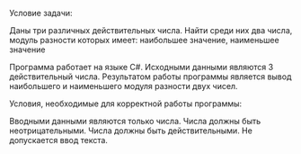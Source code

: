 Условие задачи:

Даны три различных действительных числа. Найти среди них два числа, модуль разности которых имеет: наибольшее значение, наименьшее значение

Программа работает на языке C#. Исходными данными являются 3 действительный числа. 
Результатом работы программы является вывод наибольшего и наименьшего модуля разности двух чисел.

Условия, необходимые для корректной работы программы:

Вводными данными являются только числа.
Числа должны быть неотрицательными.
Числа должны быть действительными.
Не допускается ввод текста.
